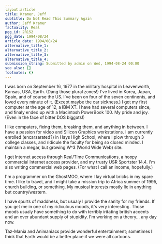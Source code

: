 ```yaml
---
layout:article
title: Kramer, Jeff
subtitle: Do Not Read This Summary Again
author: Jeff Kramer
factuality: Real
pgg_id: 2R152
pgg_date: 1994/08/24
article_date: 1994/08/24
alternative_title_1: 
alternative_title_2: 
alternative_title_3: 
alternative_title_4: 
submission_string: Submitted by admin on Wed, 1994-08-24 00:00
see_also: []
footnotes: {}
---
```

<div>
<p>I was born on September 16, 1977 in the military hospital in Leavenworth, Kansas, USA, Earth. (Dang those plural zones!) I've lived in Korea, Japan, Spain, and of course the US. I've been on four of the seven continents, and loved every minute of it. (Except maybe the car sickness.) I got my first computer at the age of 12, a IBM XT. I have had several computers since, and finaly ended up with a Macintosh PowerBook 100. My pride and joy. (Even in the face of bitter DOS biggots!)</p>
<p>I like computers, fixing them, breaking them, and anything in between. I have a passion for video and Silicon Graphics workstations. I am currently enrolled (encarsarated?) in Hays High School, where I plow through 3 college classes, and ridicule the faculty for being so closed minded. I maintain a megar, but growing W^3 (World Wide Web) site.</p>
<p>I get Internet access through Real/Time Communications, a hoopy commercial Internet access provider, and my trusty USR Sportster 14.4. I'm also writing commercial web pages. (For what I call an income, hopefully.)</p>
<p>I'm a programmer on the GhostMOO, where I lay virtual bricks in my spare time. I like to travel, and I might take a mission trip to Africa summer of 1995, church building, or something. My musical interests mostly lie in anything but country/western.</p>
<p>I have spurts of maddness, but usualy I provide the sanity for my friends. If you get me in one of my ridiculous moods, it's very interesting. Those moods usualy have something to do with terribly iritating british accents and an over abundant supply of stupidity. I'm working on a theory... any day now.</p>
<p>Taz-Mania and Animaniacs provide wonderful entertainment; sometimes I think that Earth would be a better place if we were all cartoons. <!--Amazon_CLS_IM_END--></p>
</div>

